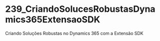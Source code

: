 # 239_CriandoSolucesRobustasDynamics365ExtensaoSDK
Criando Soluções Robustas no Dynamics 365 com a Extensão SDK
